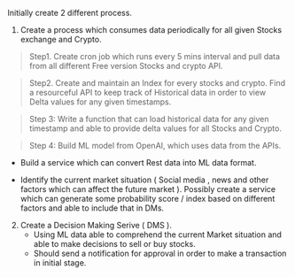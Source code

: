 Initially create 2 different process. 

1. Create a process which consumes data periodically for all given Stocks exchange and Crypto. 
  > Step1. Create cron job which runs every 5 mins interval and pull data from all different Free version Stocks and crypto API. 

  > Step2. Create and maintain an Index for every stocks and crypto. Find a resourceful API to keep track of Historical data in order to view Delta values for any given timestamps. 
  
  > Step 3: Write a function that can load historical data for any given timestamp and able to provide delta values for all Stocks and Crypto. 
        
  > Step 4: Build ML model from OpenAI, which uses data from the APIs.

 * Build a service which can convert Rest data into ML data format.
 
 * Identify the current market situation ( Social media , news and other factors which can affect the future market ). Possibly create a service which can generate some probability score / index based on different factors and able to include that in DMs. 


2. Create a Decision Making Serive ( DMS ).
   * Using ML data able to comprehend the current Market situation and able to make decisions to sell or buy stocks. 
   * Should send a notification for approval in order to make a transaction in initial stage.

   


